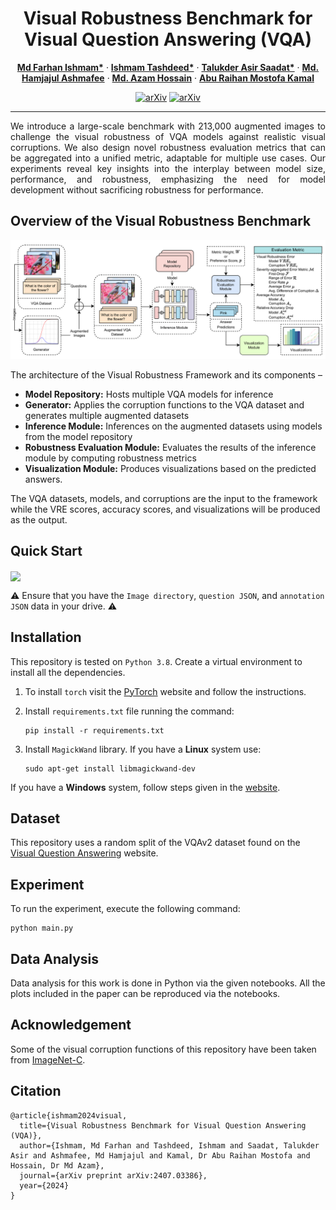 <div align="center">

# Visual Robustness Benchmark for Visual Question Answering (VQA)

</div>

<p align="center">
  <a href="https://farhanishmam.github.io/"><strong>Md Farhan Ishmam*</strong></a>
    ·
    <a href="https://cse.iutoic-dhaka.edu/profile/ishmamtashdeed/"><strong>Ishmam Tashdeed*</strong></a>
    ·
    <a href="https://www.bubt.edu.bd/department/member_details/806"><strong>Talukder Asir Saadat*</strong></a>
      ·
     <a href="https://cse.iutoic-dhaka.edu/profile/ashmafee/"><strong>Md. Hamjajul Ashmafee</strong></a>
    ·
    <a href="https://cse.iutoic-dhaka.edu/profile/azam/"><strong>Md. Azam Hossain</strong></a>
    ·
    <a href="https://cse.iutoic-dhaka.edu/profile/raihan-kamal/"><strong>Abu Raihan Mostofa Kamal</strong></a>
</p>

<div align="center">

[![arXiv](https://img.shields.io/badge/arXiv-2407.03386-b31b1b.svg?logo=arxiv)](https://arxiv.org/abs/2407.03386) [![arXiv](https://img.shields.io/badge/Code-Repository-blue?logo=GitHub)](https://github.com/ishmamt/VQA-Visual-Robustness-Benchmark/)
</div>

---

<p style="text-align: justify;">
We introduce a large-scale benchmark with 213,000 augmented images to challenge the visual robustness of VQA models against realistic visual corruptions. We also design novel robustness evaluation metrics that can be aggregated into a unified metric, adaptable for multiple use cases. Our experiments reveal key insights into the interplay between model size, performance, and robustness, emphasizing the need for model development without sacrificing robustness for performance.
</p>

## Overview of the Visual Robustness Benchmark

![image](./assets/overview.png)

The architecture of the Visual Robustness Framework and its components – 
- **Model Repository:** Hosts multiple VQA models for inference
- **Generator:** Applies the corruption functions to the VQA dataset and generates multiple augmented datasets
- **Inference Module:** Inferences on the augmented datasets using models from the model repository
- **Robustness Evaluation Module:** Evaluates the results of the inference module by computing robustness metrics
- **Visualization Module:** Produces visualizations based on the predicted answers.

The VQA datasets, models, and corruptions are the input to the framework while the VRE scores, accuracy scores, and visualizations will be produced as the output.

## Quick Start

[<img align="center" src="https://colab.research.google.com/assets/colab-badge.svg" />](https://colab.research.google.com/drive/1gTsUG5BNp3MPyQQS8L6qpBqpZD45E3Vp?usp=sharing)

⚠️ Ensure that you have the `Image directory`, `question JSON`, and `annotation JSON` data in your drive. ⚠️

## Installation

This repository is tested on `Python 3.8`. Create a virtual environment to install all the dependencies.

1. To install `torch` visit the <a href="https://pytorch.org/get-started/locally/">PyTorch</a> website and follow the instructions.
2. Install `requirements.txt` file running the command:
   
      ```
      pip install -r requirements.txt
      ```
      
3. Install `MagickWand` library. If you have a **Linux** system use:
   ```
   sudo apt-get install libmagickwand-dev
   ```

If you have a **Windows** system, follow steps given in the <a href='https://docs.wand-py.org/en/latest/guide/install.html#install-imagemagick-on-windows:~:text=/opt/local-,Install%20ImageMagick%20on%20Windows,-%C2%B6'>website</a>.

## Dataset

This repository uses a random split of the VQAv2 dataset found on the <a href="https://visualqa.org/download.html">Visual Question Answering</a> website.

## Experiment

To run the experiment, execute the following command:
```
python main.py
```

## Data Analysis

Data analysis for this work is done in Python via the given notebooks. All the plots included in the paper can be reproduced via the notebooks.

## Acknowledgement

Some of the visual corruption functions of this repository have been taken from <a href="https://github.com/hendrycks/robustness">ImageNet-C</a>.

## Citation
```
@article{ishmam2024visual,
  title={Visual Robustness Benchmark for Visual Question Answering (VQA)},
  author={Ishmam, Md Farhan and Tashdeed, Ishmam and Saadat, Talukder Asir and Ashmafee, Md Hamjajul and Kamal, Dr Abu Raihan Mostofa and Hossain, Dr Md Azam},
  journal={arXiv preprint arXiv:2407.03386},
  year={2024}
}
```
